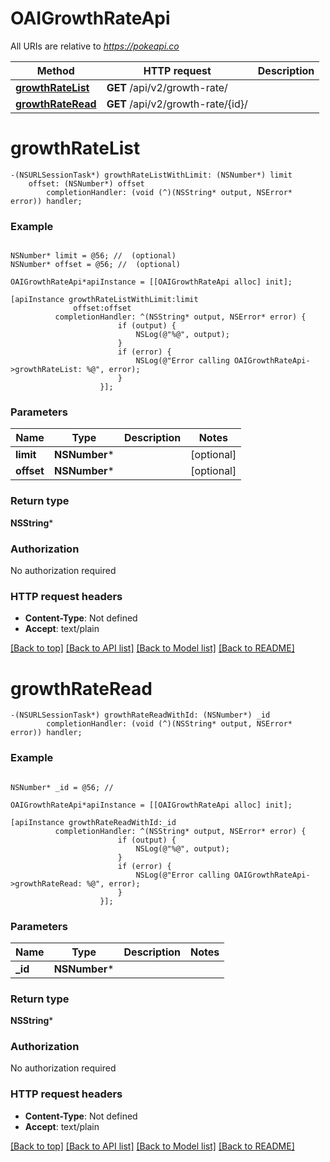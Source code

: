 # OAIGrowthRateApi

All URIs are relative to *https://pokeapi.co*

Method | HTTP request | Description
------------- | ------------- | -------------
[**growthRateList**](OAIGrowthRateApi.md#growthratelist) | **GET** /api/v2/growth-rate/ | 
[**growthRateRead**](OAIGrowthRateApi.md#growthrateread) | **GET** /api/v2/growth-rate/{id}/ | 


# **growthRateList**
```objc
-(NSURLSessionTask*) growthRateListWithLimit: (NSNumber*) limit
    offset: (NSNumber*) offset
        completionHandler: (void (^)(NSString* output, NSError* error)) handler;
```



### Example
```objc

NSNumber* limit = @56; //  (optional)
NSNumber* offset = @56; //  (optional)

OAIGrowthRateApi*apiInstance = [[OAIGrowthRateApi alloc] init];

[apiInstance growthRateListWithLimit:limit
              offset:offset
          completionHandler: ^(NSString* output, NSError* error) {
                        if (output) {
                            NSLog(@"%@", output);
                        }
                        if (error) {
                            NSLog(@"Error calling OAIGrowthRateApi->growthRateList: %@", error);
                        }
                    }];
```

### Parameters

Name | Type | Description  | Notes
------------- | ------------- | ------------- | -------------
 **limit** | **NSNumber***|  | [optional] 
 **offset** | **NSNumber***|  | [optional] 

### Return type

**NSString***

### Authorization

No authorization required

### HTTP request headers

 - **Content-Type**: Not defined
 - **Accept**: text/plain

[[Back to top]](#) [[Back to API list]](../README.md#documentation-for-api-endpoints) [[Back to Model list]](../README.md#documentation-for-models) [[Back to README]](../README.md)

# **growthRateRead**
```objc
-(NSURLSessionTask*) growthRateReadWithId: (NSNumber*) _id
        completionHandler: (void (^)(NSString* output, NSError* error)) handler;
```



### Example
```objc

NSNumber* _id = @56; // 

OAIGrowthRateApi*apiInstance = [[OAIGrowthRateApi alloc] init];

[apiInstance growthRateReadWithId:_id
          completionHandler: ^(NSString* output, NSError* error) {
                        if (output) {
                            NSLog(@"%@", output);
                        }
                        if (error) {
                            NSLog(@"Error calling OAIGrowthRateApi->growthRateRead: %@", error);
                        }
                    }];
```

### Parameters

Name | Type | Description  | Notes
------------- | ------------- | ------------- | -------------
 **_id** | **NSNumber***|  | 

### Return type

**NSString***

### Authorization

No authorization required

### HTTP request headers

 - **Content-Type**: Not defined
 - **Accept**: text/plain

[[Back to top]](#) [[Back to API list]](../README.md#documentation-for-api-endpoints) [[Back to Model list]](../README.md#documentation-for-models) [[Back to README]](../README.md)

